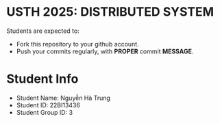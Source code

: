 USTH 2025: DISTRIBUTED SYSTEM
=====================================================

Students are expected to:
* Fork this repository to your github account.
* Push your commits regularly, with **PROPER** commit **MESSAGE**.


Student Info
=========================

* Student Name: Nguyễn Hà Trung
* Student ID: 22BI13436
* Student Group ID: 3
